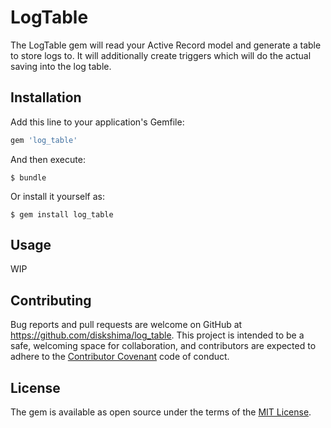 # LogTable

The LogTable gem will read your Active Record model and generate a  table to store logs to.
It will additionally create triggers which will do the actual saving into the log table.

## Installation

Add this line to your application's Gemfile:

```ruby
gem 'log_table'
```

And then execute:

    $ bundle

Or install it yourself as:

    $ gem install log_table

## Usage

WIP

## Contributing

Bug reports and pull requests are welcome on GitHub at https://github.com/diskshima/log_table. This project is intended to be a safe, welcoming space for collaboration, and contributors are expected to adhere to the [Contributor Covenant](contributor-covenant.org) code of conduct.


## License

The gem is available as open source under the terms of the [MIT License](http://opensource.org/licenses/MIT).
